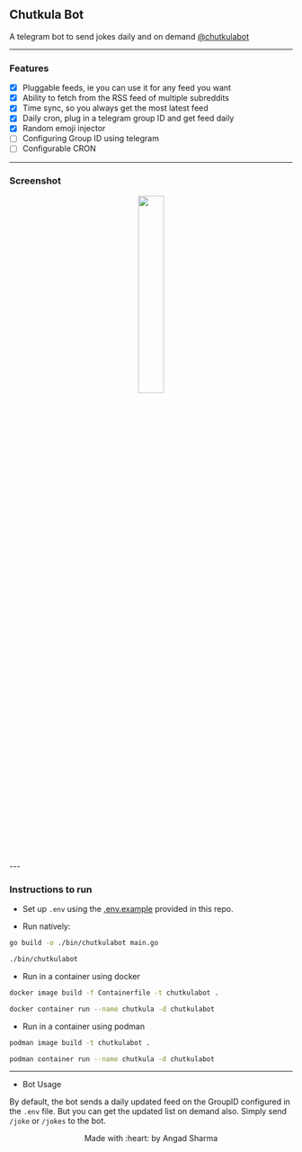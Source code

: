 ## Chutkula Bot
A telegram bot to send jokes daily and on demand [@chutkulabot](https://t.me/chutkulabot)

---

### Features

- [x] Pluggable feeds, ie you can use it for any feed you want
- [x] Ability to fetch from the RSS feed of multiple subreddits
- [x] Time sync, so you always get the most latest feed
- [x] Daily cron, plug in a telegram group ID and get feed daily
- [x] Random emoji injector
- [ ] Configuring Group ID using telegram
- [ ] Configurable CRON

---

### Screenshot

<p align="center">
<img src="https://user-images.githubusercontent.com/30529572/84049320-cfd3a300-a99b-11ea-905a-6da539e6a0f7.jpg" width=30% align="center" />
</p>
---

### Instructions to run

* Set up `.env` using the [.env.example](./.env.example) provided in this repo.

* Run natively:

```sh
go build -o ./bin/chutkulabot main.go

./bin/chutkulabot
```

* Run in a container using docker

```sh
docker image build -f Containerfile -t chutkulabot .

docker container run --name chutkula -d chutkulabot
```

* Run in a container using podman

```sh
podman image build -t chutkulabot .

podman container run --name chutkula -d chutkulabot
```

---

* Bot Usage

By default, the bot sends a daily updated feed on the GroupID configured in the `.env` file. But you can get the updated list on demand also. Simply send `/joke` or `/jokes` to the bot.

<p align="center">
Made with :heart: by Angad Sharma
</p>
